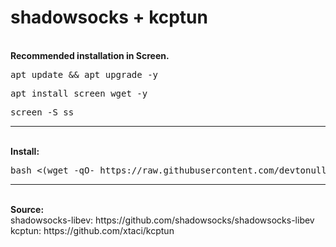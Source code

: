 # shadowsocks + kcptun
<br>
<b>Recommended installation in Screen.</b>
<br>
<pre>
apt update && apt upgrade -y
</pre>
<pre>
apt install screen wget -y
</pre>
<pre>
screen -S ss
</pre>
<hr>
<br>
<b>Install:</b>
<pre>
bash <(wget -qO- https://raw.githubusercontent.com/devtonull/sskcp/refs/heads/main/install.sh)
</pre>
<hr>
<br>
<b>Source:</b>
<br>
shadowsocks-libev: https://github.com/shadowsocks/shadowsocks-libev
<br>
kcptun: https://github.com/xtaci/kcptun
